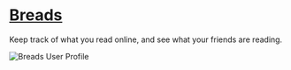 # [Breads](https://www.breads.io/)

Keep track of what you read online, and see what your friends are reading.

![Breads User Profile](https://ibb.co/7V3sLCh)
